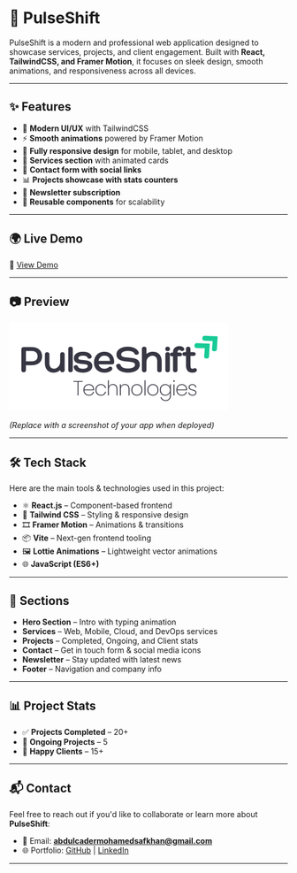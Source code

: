 # 🚀 PulseShift

PulseShift is a modern and professional web application designed to showcase services, projects, and client engagement. Built with **React, TailwindCSS, and Framer Motion**, it focuses on sleek design, smooth animations, and responsiveness across all devices.

---

## ✨ Features

- 🎨 **Modern UI/UX** with TailwindCSS  
- ⚡ **Smooth animations** powered by Framer Motion  
- 📱 **Fully responsive design** for mobile, tablet, and desktop  
- 📂 **Services section** with animated cards  
- 📨 **Contact form with social links**  
- 📊 **Projects showcase with stats counters**  
- 📰 **Newsletter subscription**  
- 🔗 **Reusable components** for scalability  

---

## 🌍 Live Demo

🔗 [View Demo](https://pulseshift.netlify.app/)  


---

## 📷 Preview

![PulseShift Logo](./src/assets/images/PulseShift.png)

*(Replace with a screenshot of your app when deployed)*

---

## 🛠️ Tech Stack

Here are the main tools & technologies used in this project:

- ⚛️ **React.js** – Component-based frontend  
- 🎨 **Tailwind CSS** – Styling & responsive design  
- 🎞️ **Framer Motion** – Animations & transitions  
- 📦 **Vite** – Next-gen frontend tooling  
- 🖼️ **Lottie Animations** – Lightweight vector animations  
- 🌐 **JavaScript (ES6+)**  

---

## 📑 Sections

- **Hero Section** – Intro with typing animation  
- **Services** – Web, Mobile, Cloud, and DevOps services  
- **Projects** – Completed, Ongoing, and Client stats  
- **Contact** – Get in touch form & social media icons  
- **Newsletter** – Stay updated with latest news  
- **Footer** – Navigation and company info  

---

## 📊 Project Stats

- ✅ **Projects Completed** – 20+  
- 🔄 **Ongoing Projects** – 5  
- 🤝 **Happy Clients** – 15+  

---

## 📬 Contact

Feel free to reach out if you'd like to collaborate or learn more about **PulseShift**:

- 📧 Email: **abdulcadermohamedsafkhan@gmail.com**  
- 🌐 Portfolio: [GitHub](https://github.com/SafkhanCader) | [LinkedIn](https://linkedin.com/in/mohamed-safkhan-abdul-cader)  

---

